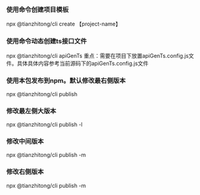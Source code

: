 <!--
 * @Author: laotianwy 1695657342@qq.com
 * @Date: 2025-01-05 18:09:58
 * @LastEditors: laotianwy 1695657342@qq.com
 * @LastEditTime: 2025-01-06 04:12:30
 * @FilePath: /cli/README.md
 * @Description: 这是默认设置,请设置`customMade`, 打开koroFileHeader查看配置 进行设置: https://github.com/OBKoro1/koro1FileHeader/wiki/%E9%85%8D%E7%BD%AE
-->
### 使用命令创建项目模板
npx @tianzhitong/cli create 【project-name】

### 使用命令动态创建ts接口文件
npx @tianzhitong/cli apiGenTs
重点：需要在项目下放置apiGenTs.config.js文件。具体具体内容参考当前源码下的apiGenTs.config.js文件

### 使用本包发布到npm。默认修改最右侧版本
npx @tianzhitong/cli publish

### 修改最左侧大版本
npx @tianzhitong/cli publish -l

### 修改中间版本
npx @tianzhitong/cli publish -m

### 修改右侧版本
npx @tianzhitong/cli publish -m
